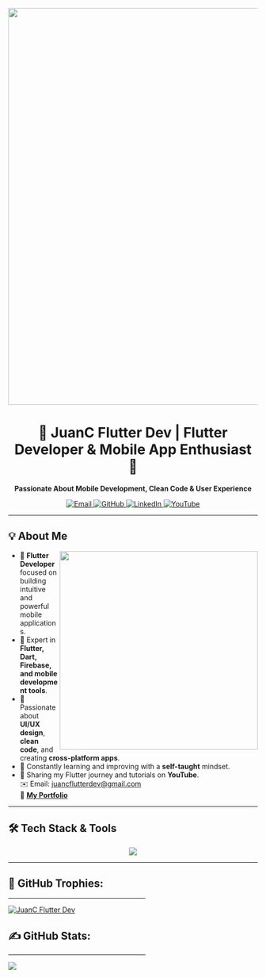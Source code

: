 <!-- Banner -->
<p align="center">
  <img src="https://github.com/JuanC/JuanCFlutterDev/blob/main/banner.png" width="800">
</p>

<h1 align="center">🚀 JuanC Flutter Dev | Flutter Developer & Mobile App Enthusiast 📱</h1>

<p align="center">
  <b>Passionate About Mobile Development, Clean Code & User Experience</b>
</p>

<!-- Contact Icons -->
<p align="center">
  <a href="mailto:juancflutterdev@gmail.com">
    <img src="https://img.icons8.com/bubbles/50/000000/gmail.png" alt="Email"/>
  </a>
  <a href="https://github.com/JuanC">
    <img src="https://img.icons8.com/bubbles/50/000000/github.png" alt="GitHub"/>
  </a>
  <a href="https://www.linkedin.com/in/juancflutterdev/">
    <img src="https://img.icons8.com/bubbles/50/000000/linkedin.png" alt="LinkedIn"/>
  </a>
  <a href="https://www.youtube.com/@JuanCFlutterDev">
    <img src="https://img.icons8.com/bubbles/50/000000/youtube.png" alt="YouTube"/>
  </a>
</p>

---

## 💡 About Me  
<p align="left">
  <img align="right" src="https://cdn.dribbble.com/users/2131993/screenshots/4948736/media/45dceb640723d72436c427add7966cf8.gif" width="400">
</p>

- 🔹 **Flutter Developer** focused on building intuitive and powerful mobile applications.  
- 🔹 Expert in **Flutter, Dart, Firebase, and mobile development tools**.  
- 🔹 Passionate about **UI/UX design**, **clean code**, and creating **cross-platform apps**.  
- 🔹 Constantly learning and improving with a **self-taught** mindset.  
- 🔹 Sharing my Flutter journey and tutorials on **YouTube**.  
✉️ Email: [juancflutterdev@gmail.com](mailto:juancflutterdev@gmail.com)  
📄 [**My Portfolio**](https://juancc.dev)

---

## 🛠 Tech Stack & Tools  
<p align="center">
  <a href="https://skillicons.dev">
    <img src="https://skillicons.dev/icons?i=flutter,dart,firebase,git,github,androidstudio,vscode,html,css,js,mysql&theme=dark&perline=6">
  </a>
</p>

---

<h2 align="left">🌟 GitHub Trophies:</h2>
<hr size="2" width="55%" color="yellow"> 
<p align="left"> <a href="https://github.com/ryo-ma/github-profile-trophy"><img src="https://github-profile-trophy.vercel.app/?username=JuanC&theme=radical&no-frame=false&no-bg=true&margin-w=6" alt="JuanC Flutter Dev" /></a> </p>

<h2 align="left">✍ GitHub Stats:</h2>
<hr size="2" width="55%" color="yellow"> 

![](https://github-readme-stats.vercel.app/api/top-langs/?username=JuanC&theme=dark&hide_border=false&include_all_commits=true&count_private=true&layout=compact)</p>
<br>